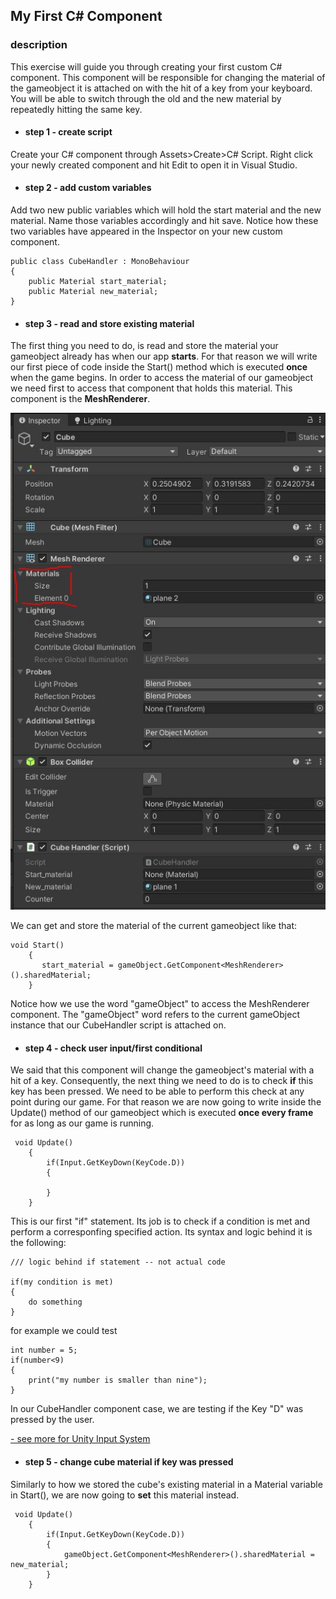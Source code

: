 ## My First C# Component

### description

This exercise will guide you through creating your first custom C# component. This component will be responsible for changing the material of the gameobject it is attached on with the hit of a key from your keyboard. You will be able to switch through the old and the new material by repeatedly hitting the same key.

>

* #### step 1 - create script
Create your C# component through Assets>Create>C# Script. Right click your newly created component and hit Edit to open it in Visual Studio. 

* #### step 2 - add custom variables
Add two new public variables which will hold the start material and the new material. Name those variables accordingly and hit save. Notice how these two variables have appeared in the Inspector on your new custom component.
```
public class CubeHandler : MonoBehaviour
{
    public Material start_material;
    public Material new_material;
}
```

* #### step 3 - read and store existing material
The first thing you need to do, is read and store the material your gameobject already has when our app **starts**. For that reason we will write our first piece of code inside the Start() method which is executed **once** when the game begins. In order to access the material of our gameobject we need first to access that component that holds this material. This component is the **MeshRenderer**.

![Image](https://raw.githubusercontent.com/EleanaGrimshaw/unity-basic-training/master/Image%20Links/meshrenderer.JPG)

We can get and store the material of the current gameobject like that:
```
void Start()
    {
       start_material = gameObject.GetComponent<MeshRenderer>().sharedMaterial;
    }
```
Notice how we use the word "gameObject" to access the MeshRenderer component. The "gameObject" word refers to the current gameObject instance that our CubeHandler script is attached on. 

* #### step 4 - check user input/first conditional
We said that this component will change the gameobject's material with a hit of a key. Consequently, the next thing we need to do is to check **if** this key has been pressed. We need to be able to perform this check at any point during our game. For that reason we are now going to write inside the Update() method of our gameobject which is executed **once every frame** for as long as our game is running. 
```
 void Update()
    {
        if(Input.GetKeyDown(KeyCode.D))
        {
            
        }
    }
```
   
This is our first "if" statement. Its job is to check if a condition is met and perform a corresponfing specified action. Its syntax and logic behind it is the following:
```
/// logic behind if statement -- not actual code

if(my condition is met)
{
    do something
}
```
for example we could test
```
int number = 5;
if(number<9)
{
    print("my number is smaller than nine");
}
```

In our CubeHandler component case, we are testing if the Key "D" was pressed by the user.

   [- see more for Unity Input System](https://docs.unity3d.com/ScriptReference/Input.html)
   
* #### step 5 - change cube material if key was pressed
Similarly to how we stored the cube's existing material in a Material variable in Start(), we are now going to **set** this material instead. 
```
 void Update()
    {
        if(Input.GetKeyDown(KeyCode.D))
        {
            gameObject.GetComponent<MeshRenderer>().sharedMaterial = new_material;
        }
    }
```

